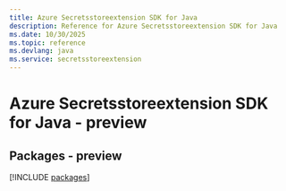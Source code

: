 ```yaml
---
title: Azure Secretsstoreextension SDK for Java
description: Reference for Azure Secretsstoreextension SDK for Java
ms.date: 10/30/2025
ms.topic: reference
ms.devlang: java
ms.service: secretsstoreextension
---
```

# Azure Secretsstoreextension SDK for Java - preview
## Packages - preview
[!INCLUDE [packages](secretsstoreextension-index.md)]
